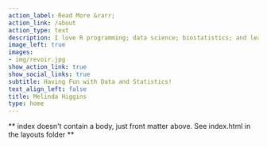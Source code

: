 ```yaml
---
action_label: Read More &rarr;
action_link: /about
action_type: text
description: I love R programming; data science; biostatistics; and learning new tools everyday.
image_left: true
images:
- img/revoir.jpg
show_action_link: true
show_social_links: true
subtitle: Having Fun with Data and Statistics!
text_align_left: false
title: Melinda Higgins
type: home
---
```


** index doesn't contain a body, just front matter above.
See index.html in the layouts folder **
